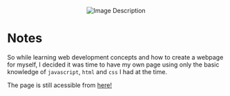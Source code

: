 <p align="center">
  <img src="https://github.com/joaobraun/joaobraun.github.io/assets/90209449/bd0e6ec0-338b-4fec-b632-71ead6c1ff40" alt="Image Description">
</p>


# Notes 
So while learning web development concepts and how to create a webpage for myself, I decided it was time to have my own page using only the basic knowledge of ```javascript```, ```html``` and ```css``` I had at the time.


The page is still acessible from <a href="https://joaobraun.github.io/joaobraun-v1/">here!</a>
